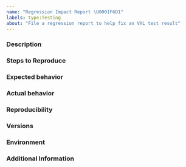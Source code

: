 ```yaml
---
name: "Regression Impact Report \U0001F6D1"
labels: type:Testing
about: "File a regression report to help fix an VXL test result"
---
```


<!-- The text within this markup is a comment, and is intended to provide
guidelines to open an issue for the VXL repository. This text will not
be part of the issue. -->


<!-- Before submitting an issue, please check that your issue has not been
already filed. -->

### Description

<!-- Description of the bug. -->

### Steps to Reproduce

<!--
1. [First Step]
2. [Second Step]
3. [and so on...]

Provide a minimal, complete, compilable, and verifiable example (commonly
abbreviated as MWE, Minimal Working Example, or sometimes referred to as SSEE,
Short, Self Contained, Correct (Compilable) Example, SSCCE) or code snippet,
either through a GitHub gist (https://gist.github.com/) or providing your own
files (including your source code, `CMakeLists.txt` file if applicable, and your
data) reproducing the incorrect regression result. -->

### Expected behavior

<!-- What you expect to happen. -->

### Actual behavior

<!-- What actually happens. -->

### Reproducibility

<!-- What percentage of the time does it reproduce? -->

### Versions

<!-- If a tagged version, you can get this information by inspecting the
`VXL_VERSION_MAJOR` `VXL_VERSION_MINOR` and `VXL_VERSION_PATCH` variables.

If the commit number is required, run `$ git rev-parse --short HEAD`. -->

### Environment

<!-- Which your OS, CMake, and compiler versions are, or your Python and
installed package versions are. -->

### Additional Information

<!-- Any additional information, configuration or data that might be necessary
to reproduce the issue. -->


<!-- **Note**: Use issues for their purpose; issues are not for code help.-->
